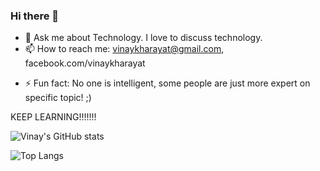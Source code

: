 ### Hi there 👋

<!--
**vinaykharayat/vinaykharayat** is a ✨ _special_ ✨ repository because its `README.md` (this file) appears on your GitHub profile.

Here are some ideas to get you started:

- 🔭 I’m currently working on PHP, JS
- 🌱 I’m currently learning PHP.
<!--
- 👯 I’m looking to collaborate on ...
- 🤔 I’m looking for help with ..
-->
- 💬 Ask me about Technology. I love to discuss technology.
- 📫 How to reach me: vinaykharayat@gmail.com, facebook.com/vinaykharayat

<!--
- 😄 Pronouns: ...
-->

- ⚡ Fun fact: No one is intelligent, some people are just more expert on specific topic! ;)

KEEP LEARNING!!!!!!!

![Vinay's GitHub stats](https://github-readme-stats-three-ivory-36.vercel.app/api?username=vinaykharayat&show_icons=true&theme=radical)

![Top Langs](https://github-readme-stats-three-ivory-36.vercel.app/api/top-langs/?username=vinaykharayat)

